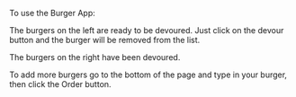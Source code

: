 To use the Burger App:

The burgers on the left are ready to be devoured.
	Just click on the devour button and the burger will be removed from the list.

The burgers on the right have been devoured.

To add more burgers go to the bottom of the page and type in your burger, then click the Order button.
